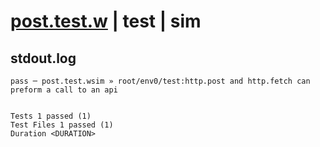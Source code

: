 # [post.test.w](../../../../../../examples/tests/sdk_tests/api/post.test.w) | test | sim

## stdout.log
```log
pass ─ post.test.wsim » root/env0/test:http.post and http.fetch can preform a call to an api
 
 
Tests 1 passed (1)
Test Files 1 passed (1)
Duration <DURATION>
```


